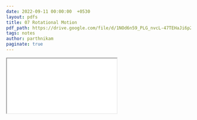 ```yaml
---
date: 2022-09-11 00:00:00  +0530
layout: pdfs
title: 07 Rotational Motion
pdf_path: https://drive.google.com/file/d/1NOd6n59_PLG_nvcL-47TEHaJi6p2iyf-/preview?usp=sharing
tags: notes
author: parthnikam
paginate: true
---
```


<iframe class="embed-pdf" src="{{ page.pdf_path }}#toolbar=0" seamless="seamless" scrolling="no" style="overflow:hidden"></iframe>
